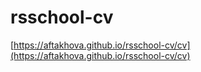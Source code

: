 # rsschool-cv
 [https://aftakhova.github.io/rsschool-cv/cv](https://aftakhova.github.io/rsschool-cv/cv)
 
